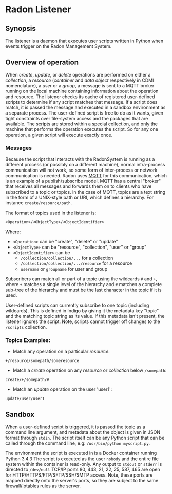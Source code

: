 # Radon Listener

## Synopsis

The listener is a daemon that executes user scripts written in Python when
events trigger on the Radon Management System.

## Overview of operation

When *create*, *update*, or *delete* operations are performed on either a
*collection*,  a *resource* (*container* and *data object* respectively in CDMI
nomenclature), a *user* or a *group*, a message is sent to a MQTT broker running
on the local machine containing information about the operation and resource.
The listener checks its cache of registered user-defined scripts to determine
if any script matches that message. If a script does match, it is passed the
message and executed in a sandbox environment as a separate process. The
user-defined script is free to do as it wants, given tight constraints over
file-system access and the packages that are available. The scripts are stored
within a special collection, and only the machine that performs the operation
executes the script. So for any one operation, a given script will execute
exactly once.

### Messages

Because the script that interacts with the RadonSystem is running as a
different process (or possibly on a different machine), normal intra-process
communication will not work, so some form of inter-process or network
communication is needed. Radon uses [MQTT](http://mqtt.org/) for this
communication, which is an example of a publish/subscribe model. MQTT has a
central "broker" that receives all messages and forwards them on to clients who
have subscribed to a topic or topics. In the case of MQTT, topics are a text
string in the form of a UNIX-style path or URI, which defines a hierarchy.
For instance `create/resource/path`.

The format of topics used in the listener is:

`<Operation>/<ObjectType>/<ObjectIdentifier>`

Where:
  * `<Operation>` can be "create", "delete" or "update"
  * `<ObjectType>` can be "resource", "collection", "user" or "group"
  * `<ObjectIdentifier>` can be
    * `/collection/collection/...` for a collection
    * `/collection/collection/.../resource` for a resource
    * `username` or `groupname` for user and group

Subscribers can match all or part of a topic using the wildcards `#` and `+`,
where `+` matches a single level of the hierarchy and `#` matches a complete
sub-tree of the hierarchy and must be the last character in the topic if it is
used.

User-defined scripts can currently subscribe to one topic (including wildcards).
This is defined in Indigo by giving it the metadata key "topic" and the
matching topic string as its value. If this metadata isn't present, the listener
ignores the script. Note, scripts cannot trigger off changes to the `/scripts`
collection.

### Topics Examples:


* Match any operation on a particular *resource*:

`+/resource/somepath/someresource`


* Match a *create* operation on any *resource* or *collection* below `/somepath`:

`create/+/somepath/#`


* Match an *update* operation on the user 'user1':

`update/user/user1`


## Sandbox

When a user-defined script is triggered, it is passed the topic as a command
line argument, and metadata about the object is given in JSON format through
`stdin`. The script itself can be any Python script that can be called through
the command line, e.g: `/usr/bin/python myscript.py`.

The environment the script is executed in is a Docker container running Python
3.4.3 The script is executed as the user `nobody` and the entire file system
within the container is read-only. Any output to `stdout` or `stderr` is
directed to `/dev/null` TCP/IP ports 80, 443, 21, 22, 25, 587, 465 are open for
HTTP/HTTPS/FTP/SFTP/SSH/SMTP access. Note, these ports are mapped directly onto
the server's ports, so they are subject to the same firewall/iptables rules as
the server.

